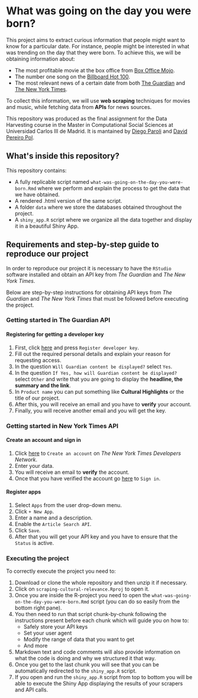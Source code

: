 # What was going on the day you were born?

This project aims to extract curious information that people might want to know for a particular date.
For instance, people might be interested in what was trending on the day that they were born.
To achieve this, we will be obtaining information about:

- The most profitable movie at the box office from [Box Office Mojo](https://www.boxofficemojo.com/date/?ref_=bo_nb_wly_secondarytab).
- The number one song on the [Billboard Hot 100](https://www.billboard.com/charts/hot-100/).
- The most relevant news of a certain date from both [The Guardian](https://www.theguardian.com/) and [The New York Times](https://www.nytimes.com/).

To collect this information, we will use **web scraping** techniques for movies and music, while fetching data from **APIs** for news sources. 

This repository was produced as the final assignment for the Data Harvesting course in the Master in Computational Social Sciences at Universidad Carlos III de Madrid. It is mantained by [Diego Paroli](https://github.com/parolidiego) and [David Pereiro Pol](https://github.com/davidpereiropol).

## What's inside this repository?

This repository contains:
- A fully replicable script named `what-was-going-on-the-day-you-were-born.Rmd` where we perform and explain the process to get the data that we have obtained.
- A rendered .html version of the same script.
- A folder `data` where we store the databases obtained throughout the project.
- A `shiny_app.R` script where we organize all the data together and display it in a beautiful Shiny App.

## Requirements and step-by-step guide to reproduce our project

In order to reproduce our project it is necessary to have the `RStudio` software installed and obtain an API key from *The Guardian* and *The New York Times*.

Below are step-by-step instructions for obtaining API keys from *The Guardian* and *The New York Times* that must be followed before executing the project.

### Getting started in The Guardian API

#### Registering for getting a developer key

1. First, click [here](https://open-platform.theguardian.com/access/) and press `Register developer key`. 
2. Fill out the required personal details and explain your reason for requesting access. 
3. In the question `Will Guardian content be displayed?` select `Yes`.
4. In the question `If Yes, how will Guardian content be displayed?` select `Other` and write that you are going to display the **headline, the summary and the link**.
5. In `Product name` you can put something like **Cultural Highlights** or the title of our project.
6. After this, you will receive an email and you have to **verify** your account.
8. Finally, you will receive another email and you will get the key.

### Getting started in New York Times API

#### Create an account and sign in

1. Click [here](https://developer.nytimes.com/accounts/create) to `Create an account` on *The New York Times Developers Network*.
2. Enter your data.
3. You will receive an email to **verify** the account.
4. Once that you have verified the account go [here](https://developer.nytimes.com/accounts/login) to `Sign in`.

#### Register apps

1. Select `Apps` from the user drop-down menu.
2. Click `+ New App`.
3. Enter a name and a description.
4. Enable the `Article Search API`.
5. Click `Save`.
6. After that you will get your API key and you have to ensure that the `Status` is active.

### Executing the project

To correctly execute the project you need to:
1. Download or clone the whole repository and then unzip it if necessary.
2. Click on `scraping-cultural-relevance.Rproj` to open it.
3. Once you are inside the R-project you need to open the `what-was-going-on-the-day-you-were-born.Rmd` script (you can do so easily from the bottom right pane).
4. You then need to run that script chunk-by-chunk following the instructions present before each chunk which will guide you on how to:
   -  Safely store your API keys
   -  Set your user agent
   -  Modify the range of data that you want to get
   -  And more
5. Markdown text and code comments will also provide information on what the code is doing and why we structured it that way.
6. Once you get to the last chunk you will see that you can be automatically redirected to the `shiny_app.R` script.
7. If you open and run the `shiny_app.R` script from top to bottom you will be able to execute the Shiny App displaying the results of your scrapers and API calls.


